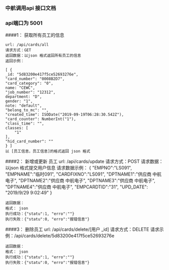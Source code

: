 ### 中航调用api 接口文档
### api端口为   5001



####1： 获取所有员工的信息
    
    url: /api/cards/all
    请求方式：GET
    返回数据：以json 格式返回所有员工的信息
    返回示例：
    
    [ {
    _id: "5d83200e417f5ce52693276e",
    "card_number": "0008B2D7",
    "card_category": "0",
    name: "CEWC",
    "job_number": "12312",
    department: "D",
    gender: "1",
    note: "default",
    "belong_to_mc": "",
    "created_time": ISODate("2019-09-19T06:28:30.542Z"),
    "card_counter": NumberInt("1"),
    "class_time": "",
    classes: [
        "1"
    ],
    "hid_card_number": ""
    } ]        
    以 [员工信息，员工信息]的格式返回 json 格式
    
####2： 新增或更新 员工
    url: /api/cards/update
    请求方式：POST
    请求数据：以json 格式提交用户信息
    请求数据示例：
    {
     "EMPNO":"LS091",
     "EMPNAME":"临时091",
     "CARDFIXNO":"LS091",
     "DPTNAME1":"供应商 中航电子",
     "DPTNAME2":"供应商 中航电子",
     "DPTNAME3":"供应商 中航电子",
     "DPTNAME4":"供应商 中航电子",
     "EMPCARDTID":"31",
     "UPD_DATE": "2019/9/29 9:02:49"
    }
    
    返回数据：
    格式： json
    执行成功：{"statu":1, "erro":""}
    执行失败：{"statu":0, "erro":"报错信息"}
    
    
    
####3： 删除员工
    url: /api/cards/delete/[用户  _id]
    请求方式：DELETE
    请求示例：/api/cards/delete/5d83200e417f5ce52693276e
    
    返回数据：
    格式： json
    执行成功：{"statu":1, "erro":""}
    执行失败：{"statu":0, "erro":"报错信息"}